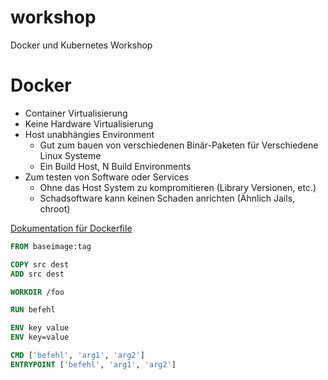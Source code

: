 # workshop
Docker und Kubernetes Workshop

# Docker

* Container Virtualisierung
* Keine Hardware Virtualisierung
* Host unabhängies Environment
  * Gut zum bauen von verschiedenen Binär-Paketen für Verschiedene Linux Systeme
  * Ein Build Host, N Build Environments
* Zum testen von Software oder Services
  * Ohne das Host System zu kompromitieren (Library Versionen, etc.)
  * Schadsoftware kann keinen Schaden anrichten (Ähnlich Jails, chroot)


[Dokumentation für Dockerfile](https://docs.docker.com/engine/reference/builder/)


```Dockerfile
FROM baseimage:tag

COPY src dest
ADD src dest

WORKDIR /foo

RUN befehl

ENV key value
ENV key=value

CMD ['befehl', 'arg1', 'arg2']
ENTRYPOINT ['befehl', 'arg1', 'arg2']
```